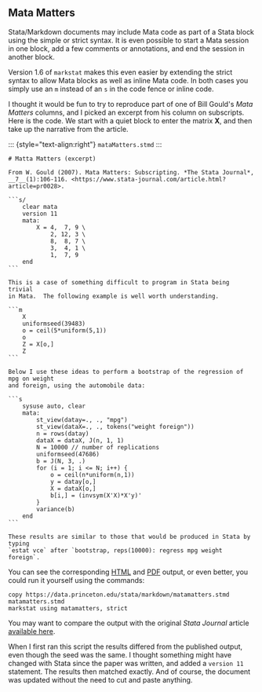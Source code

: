 Mata Matters
------------

Stata/Markdown documents may include Mata code as part of a Stata block
using the simple or strict syntax. It is even possible to start a Mata
session in one block, add a few comments or annotations, and end the
session in another block.

Version 1.6 of `markstat` makes this even easier by extending the strict
syntax to allow Mata blocks as well as inline Mata code. In both cases
you simply use an `m` instead of an `s` in the code fence or inline
code.

I thought it would be fun to try to reproduce part of one of Bill
Gould\'s *Mata Matters* columns, and I picked an excerpt from his column
on subscripts. Here is the code. We start with a quiet block to enter
the matrix **X**, and then take up the narrative from the article.

::: {style="text-align:right"}
`mataMatters.stmd`
:::

```` {.stata}
# Matta Matters (excerpt)

From W. Gould (2007). Mata Matters: Subscripting. *The Stata Journal*,
__7__(1):106-116. <https://www.stata-journal.com/article.html?article=pr0028>.

```s/
    clear mata
    version 11
    mata:
        X = 4,  7, 9 \   
            2, 12, 3 \ 
            8,  8, 7 \  
            3,  4, 1 \  
            1,  7, 9 
    end
```

This is a case of something difficult to program in Stata being trivial
in Mata.  The following example is well worth understanding.

```m
    X
    uniformseed(39483)
    o = ceil(5*uniform(5,1))
    o
    Z = X[o,]
    Z
```

Below I use these ideas to perform a bootstrap of the regression of mpg on weight
and foreign, using the automobile data:

```s
    sysuse auto, clear
    mata:
        st_view(datay=., ., "mpg")
        st_view(dataX=., ., tokens("weight foreign"))
        n = rows(datay)
        dataX = dataX, J(n, 1, 1)
        N = 10000 // number of replications
        uniformseed(47686)
        b = J(N, 3, .)
        for (i = 1; i <= N; i++) {
            o = ceil(n*uniform(n,1))
            y = datay[o,]
            X = dataX[o,]
            b[i,] = (invsym(X'X)*X'y)'
        }
        variance(b)
    end
```

These results are similar to those that would be produced in Stata by typing 
`estat vce` after `bootstrap, reps(10000): regress mpg weight foreign`.
````

You can see the corresponding [HTML](/stata/markdown/mataMatters.html)
and [PDF](/stata/markdown/mataMatters.pdf) output, or even better, you
could run it yourself using the commands:

    copy https://data.princeton.edu/stata/markdown/matamatters.stmd matamatters.stmd
    markstat using matamatters, strict

You may want to compare the output with the original *Stata Journal*
article [available
here](https://www.stata-journal.com/article.html?article=pr0028).

When I first ran this script the results differed from the published
output, even though the seed was the same. I thought something might
have changed with Stata since the paper was written, and added a
`version 11` statement. The results then matched exactly. And of course,
the document was updated without the need to cut and paste anything.
